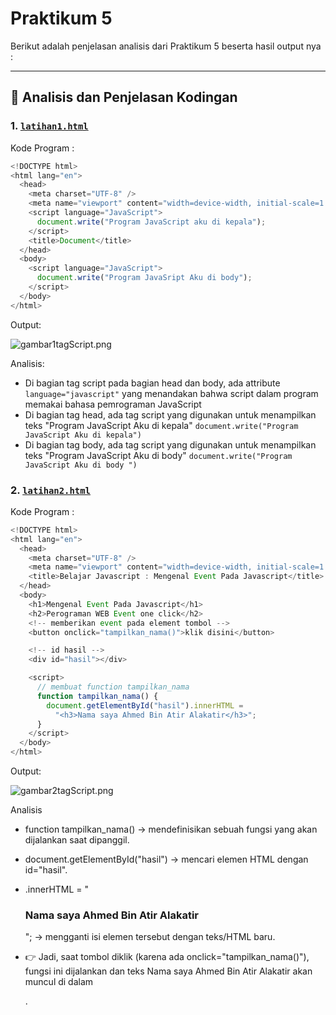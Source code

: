 # Praktikum 5

Berikut adalah penjelasan analisis dari Praktikum 5 beserta hasil output nya :

---

## 📝 Analisis dan Penjelasan Kodingan

### 1. [`latihan1.html`](latihan1.html)

Kode Program :

```js
<!DOCTYPE html>
<html lang="en">
  <head>
    <meta charset="UTF-8" />
    <meta name="viewport" content="width=device-width, initial-scale=1.0" />
    <script language="JavaScript">
      document.write("Program JavaScript aku di kepala");
    </script>
    <title>Document</title>
  </head>
  <body>
    <script language="JavaScript">
      document.write("Program JavaSript Aku di body");
    </script>
  </body>
</html>
```

Output:

![gambar1tagScript.png](gambar/gambar1tagScript.png)

Analisis:

- Di bagian tag script pada bagian head dan body, ada attribute `language="javascript"` yang menandakan bahwa script dalam program memakai bahasa pemrograman JavaScript
- Di bagian tag head, ada tag script yang digunakan untuk menampilkan teks "Program JavaScript Aku di kepala" `document.write("Program JavaScript Aku di kepala")`
- Di bagian tag body, ada tag script yang digunakan untuk menampilkan teks "Program JavaScript Aku di body" `document.write("Program JavaScript Aku di body ")`

### 2. [`latihan2.html`](latihan2.html)

Kode Program :

```js
<!DOCTYPE html>
<html lang="en">
  <head>
    <meta charset="UTF-8" />
    <meta name="viewport" content="width=device-width, initial-scale=1.0" />
    <title>Belajar Javascript : Mengenal Event Pada Javascript</title>
  </head>
  <body>
    <h1>Mengenal Event Pada Javascript</h1>
    <h2>Perograman WEB Event one click</h2>
    <!-- memberikan event pada element tombol -->
    <button onclick="tampilkan_nama()">klik disini</button>

    <!-- id hasil -->
    <div id="hasil"></div>

    <script>
      // membuat function tampilkan_nama
      function tampilkan_nama() {
        document.getElementById("hasil").innerHTML =
          "<h3>Nama saya Ahmed Bin Atir Alakatir</h3>";
      }
    </script>
  </body>
</html>
```

Output:

![gambar2tagScript.png](gambar/gambar2tagScript.png)

Analisis

- function tampilkan_nama() → mendefinisikan sebuah fungsi yang akan dijalankan saat dipanggil.

- document.getElementById("hasil") → mencari elemen HTML dengan id="hasil".

- .innerHTML = "<h3>Nama saya Ahmed Bin Atir Alakatir</h3>"; → mengganti isi elemen tersebut dengan teks/HTML baru.

- 👉 Jadi, saat tombol diklik (karena ada onclick="tampilkan_nama()"), fungsi ini dijalankan dan teks Nama saya Ahmed Bin Atir Alakatir akan muncul di dalam <div id="hasil"></div>.
